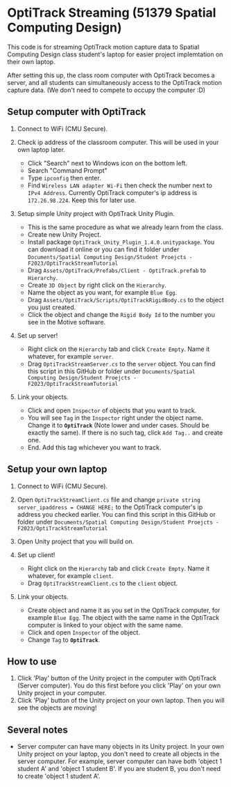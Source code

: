 # OptiTrack Streaming (51379 Spatial Computing Design)

This code is for streaming OptiTrack motion capture data to Spatial Computing Design class student's laptop for easier project implemtation on their own laptop.

After setting this up, the class room computer with OptiTrack becomes a server, and all students can simultaneously access to the OptiTrack motion capture data. (We don't need to compete to occupy the computer :D)

## Setup computer with OptiTrack

1. Connect to WiFi (CMU Secure).

2. Check ip address of the classroom computer. This will be used in your own laptop later.
	- Click "Search" next to Windows icon on the bottom left.
	- Search "Command Prompt"
	- Type `ipconfig` then enter.
	- Find `Wireless LAN adapter Wi-Fi` then check the number next to `IPv4 Address`. Currently OptiTrack computer's ip address is `172.26.98.224`. Keep this for later use.

3. Setup simple Unity project with OptiTrack Unity Plugin.
	- This is the same procedure as what we already learn from the class.
	- Create new Unity Project.
	- Install package `OptiTrack_Unity_Plugin_1.4.0.unitypackage`. You can download it online or you can find it folder under `Documents/Spatial Computing Design/Student Proejcts - F2023/OptiTrackStreamTutorial`
	- Drag `Assets/OptiTrack/Prefabs/Client - OptiTrack.prefab` to `Hierarchy`.
	- Create `3D Object` by right click on the `Hierarchy`.
	- Name the object as you want, for example `Blue Egg`.
	- Drag `Assets/OptiTrack/Scripts/OptiTrackRigidBody.cs` to the object you just created.
	- Click the object and change the `Rigid Body Id` to the number you see in the Motive software.

4. Set up server!
	- Right click on the `Hierarchy` tab and click `Create Empty`. Name it whatever, for example `server`.
	- Drag `OptiTrackStreamServer.cs` to the `server` object. You can find this script in this GitHub or folder under `Documents/Spatial Computing Design/Student Proejcts - F2023/OptiTrackStreamTutorial`

5. Link your objects.
	- Click and open `Inspector` of objects that you want to track.
	- You will see `Tag` in the `Inspector` right under the object name. Change it to **`OptiTrack`** (Note lower and under cases. Should be exactly the same). If there is no such tag, click `Add Tag..` and create one.
	- End. Add this tag whichever you want to track.


## Setup your own laptop

1. Connect to WiFi (CMU Secure).

2. Open `OptiTrackStreamClient.cs` file and change `private string server_ipaddress = CHANGE HERE;` to the OptiTrack computer's ip address you checked earlier. You can find this script in this GitHub or folder under `Documents/Spatial Computing Design/Student Proejcts - F2023/OptiTrackStreamTutorial`

3. Open Unity project that you will build on.

4. Set up client!
	- Right click on the `Hierarchy` tab and click `Create Empty`. Name it whatever, for example `client`.
	- Drag `OptiTrackStreamClient.cs` to the `client` object. 

5. Link your objects.
	- Create object and name it as you set in the OptiTrack computer, for example `Blue Egg`. The object with the same name in the OptiTrack computer is linked to your object with the same name.
	- Click and open `Inspector` of the object.
	- Change `Tag` to **`OptiTrack`**.

## How to use

1. Click 'Play' button of the Unity project in the computer with OptiTrack (Server computer). You do this first before you click 'Play' on your own Unity project in your computer.
2. Click 'Play' button of the Unity project on your own laptop. Then you will see the objects are moving!

## Several notes
- Server computer can have many objects in its Unity project. In your own Unity project on your laptop, you don't need to create all objects in the server computer. For example, server computer can have both 'object 1 student A' and 'object 1 student B'. If you are student B, you don't need to create 'object 1 student A'.